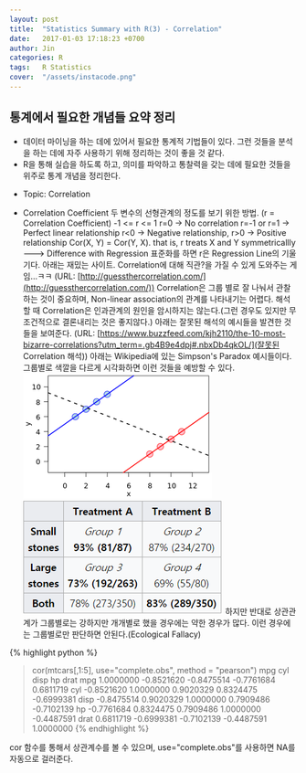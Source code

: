 ```yaml
---
layout: post
title:  "Statistics Summary with R(3) - Correlation"
date:   2017-01-03 17:18:23 +0700
author: Jin
categories: R
tags:	R Statistics
cover:  "/assets/instacode.png"
---
```



## 통계에서 필요한 개념들 요약 정리
+   데이터 마이닝을 하는 데에 있어서 필요한 통계적 기법들이 있다. 그런 것들을 분석을 하는 데에 자주 사용하기 위해 정리하는 것이 좋을 것 같다.
+	R을 통해 실습을 하도록 하고, 의미를 파악하고 통찰력을 갖는 데에 필요한 것들을 위주로 통계 개념을 정리한다.

- Topic: Correlation

+	Correlation Coefficient
두 변수의 선형관계의 정도를 보기 위한 방법.
(r = Correlation Coefficient)
-1 <= r <= 1
r=0 -> No correlation
r=-1 or r=1 -> Perfect linear relationship
r<0 -> Negative relationship, r>0 -> Positive relationship
Cor(X, Y) = Cor(Y, X). that is, r treats X and Y symmetricallly
---> Difference with Regression
표준화를 하면 r은 Regression Line의 기울기다.
아래는 재밌는 사이트. Correlation에 대해 직관?을 가질 수 있게 도와주는 게임...ㅋㅋ
(URL: [http://guessthercorrelation.com/](http://guessthercorrelation.com/))
Correlation은 그룹 별로 잘 나눠서 관찰하는 것이 중요하며, Non-linear association의 관계를 나타내기는 어렵다.
해석할 때 Correlation은 인과관계의 원인을 암시하지는 않는다.(그런 경우도 있지만 무조건적으로 결론내리는 것은 좋지않다.)
아래는 잘못된 해석의 예시들을 발견한 것들을 보여준다.
(URL: [https://www.buzzfeed.com/kjh2110/the-10-most-bizarre-correlations?utm_term=.gb4B9e4dpj#.nbxDb4qkOL/](잘못된 Correlation 해석))
아래는 Wikipedia에 있는 Simpson's Paradox 예시들이다.
그룹별로 색깔을 다르게 시각화하면 이런 것들을 예방할 수 있다.
![Screenshot Simpson'sParadox](https://raw.githubusercontent.com/yangyangii/yangyangii.github.io/master/assets/_posts/Simpson's_paradox.png  "Screenshot Simpson'sParadox")
![Screenshot Kidney_stone_treatment](https://raw.githubusercontent.com/yangyangii/yangyangii.github.io/master/assets/_posts/Kidney_stone_treatment.PNG  "Screenshot Kidney_stone_treatment")
하지만 반대로 상관관계가 그룹별로는 강하지만 개개별로 했을 경우에는 약한 경우가 많다.
이런 경우에는 그룹별로만 판단하면 안된다.(Ecological Fallacy)

{% highlight python %}
> cor(mtcars[,1:5], use="complete.obs", method = "pearson")
            mpg        cyl       disp         hp       drat
mpg   1.0000000 -0.8521620 -0.8475514 -0.7761684  0.6811719
cyl  -0.8521620  1.0000000  0.9020329  0.8324475 -0.6999381
disp -0.8475514  0.9020329  1.0000000  0.7909486 -0.7102139
hp   -0.7761684  0.8324475  0.7909486  1.0000000 -0.4487591
drat  0.6811719 -0.6999381 -0.7102139 -0.4487591  1.0000000
{% endhighlight %}

cor 함수를 통해서 상관계수를 볼 수 있으며, use="complete.obs"를 사용하면 NA를 자동으로 걸러준다.

